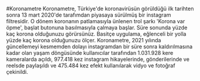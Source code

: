 #Koronametre
Koronametre, Türkiye'de koronavirüsün görüldüğü ilk tarihten sonra 13 mart 2020'de tarafımdan piyasaya sürülmüş bir instagram filtresidir. 
O dönem koronanın patlamasıyla ünlenen trol şarkı 'Korona var öpme', başlat butonuna basılmasıyla çalmaya başlar. Süre sonunda yüzde kaç korona olduğunuzu görürsünüz.
Basitçe uygulama, eğlenceli bir yolla yüzde kaç korona olduğunuzu ölçer. 
Koronametre, 2021 yılında güncellemeyi kesmemden dolayı instagramdan bir süre sonra kaldırılmasına kadar olan yaşam döngüsünde kullanıcılar tarafından 1.031.928 kere kameralarda açıldı, 977.418 kez instagram hikayelerinde, gönderilerinde ve reelsde paylaşıldı ve 475.484 kez efekt kullanılarak vidyo ve fotoğraf çekinildi. 


